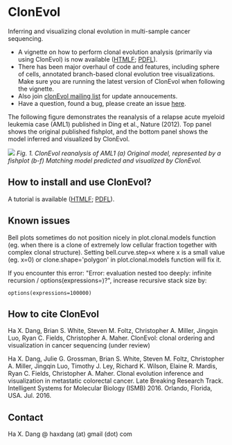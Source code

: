 # ClonEvol
Inferring and visualizing clonal evolution in multi-sample cancer sequencing.

- A vignette on how to perform clonal evolution analysis (primarily via using ClonEvol) is now available (<a href="https://github.com/hdng/clonevol/raw/master/vignettes/clonevol.html">HTMLF</a>; <a href="https://github.com/hdng/clonevol/raw/master/vignettes/clonevol.pdf">PDFL</a>).
- There has been major overhaul of code and features, including sphere of cells, annotated branch-based clonal evolution tree visualizations. Make sure you are running the latest version of ClonEvol when following the vignette.
- Also join <a href="https://groups.google.com/forum/#!forum/clonevol">clonEvol mailing list</a> for update annoucements.
- Have a question, found a bug, please create an issue <a href="https://github.com/hdng/clonevol/issues">here</a>.

The following figure demonstrates the reanalysis of a relapse acute myeloid leukemia case (AML1) published in Ding et al., Nature (2012). Top panel shows the original published fishplot, and the bottom panel shows the model inferred and visualized by ClonEvol.

![](images/fig1-AML1.jpg)
*Fig. 1. ClonEvol reanalysis of AML1 (a) Original model, represented by a fishplot (b-f) Matching model predicted and visualized by ClonEvol.*

## How to install and use ClonEvol?

A tutorial is available (<a href="https://github.com/hdng/clonevol/raw/master/vignettes/clonevol.html">HTMLF</a>; <a href="https://github.com/hdng/clonevol/raw/master/vignettes/clonevol.pdf">PDFL</a>).

## Known issues

Bell plots sometimes do not position nicely in plot.clonal.models function (eg. when there is a clone of extremely low cellular fraction together with complex clonal structure). Setting bell.curve.step=x where x is a small value (eg. x=0) or clone.shape='polygon' in plot.clonal.models function will fix it.

If you encounter this error: "Error: evaluation nested too deeply: infinite recursion / options(expressions=)?", increase recursive stack size by:

```{r}
options(expressions=100000)
```

## How to cite ClonEvol

Ha X. Dang, Brian S. White, Steven M. Foltz, Christopher A. Miller, Jingqin Luo, Ryan C. Fields, Christopher A. Maher. ClonEvol: clonal ordering and visualization in cancer sequencing (under review)

Ha X. Dang, Julie G. Grossman, Brian S. White, Steven M. Foltz, Christopher A. Miller, Jingqin Luo, Timothy J. Ley, Richard K. Wilson, Elaine R. Mardis, Ryan C. Fields, Christopher A. Maher. Clonal evolution inference and visualization in metastatic colorectal cancer. Late Breaking Research Track. Intelligent Systems for Molecular Biology (ISMB) 2016. Orlando, Florida, USA. Jul. 2016.

## Contact
Ha X. Dang @ haxdang (at) gmail (dot) com
